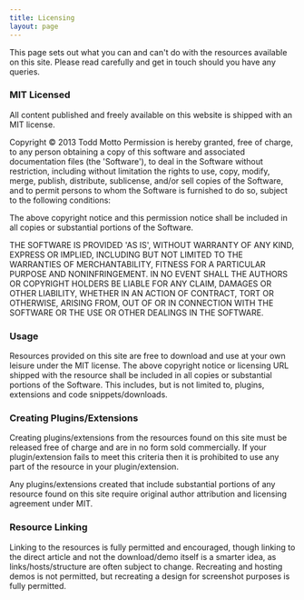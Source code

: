 ```yaml
---
title: Licensing
layout: page
---
```


This page sets out what you can and can't do with the resources available on this site. Please read carefully and get in touch should you have any queries.

### MIT Licensed

All content published and freely available on this website is shipped with an MIT license.

Copyright &copy; 2013 Todd Motto
Permission is hereby granted, free of charge, to any person obtaining a copy of this software and associated documentation files (the 'Software'), to deal in the Software without restriction, including without limitation the rights to use, copy, modify, merge, publish, distribute, sublicense, and/or sell copies of the Software, and to permit persons to whom the Software is furnished to do so, subject to the following conditions:

The above copyright notice and this permission notice shall be included in all copies or substantial portions of the Software.

THE SOFTWARE IS PROVIDED 'AS IS', WITHOUT WARRANTY OF ANY KIND, EXPRESS OR IMPLIED, INCLUDING BUT NOT LIMITED TO THE WARRANTIES OF MERCHANTABILITY, FITNESS FOR A PARTICULAR PURPOSE AND NONINFRINGEMENT. IN NO EVENT SHALL THE AUTHORS OR COPYRIGHT HOLDERS BE LIABLE FOR ANY CLAIM, DAMAGES OR OTHER LIABILITY, WHETHER IN AN ACTION OF CONTRACT, TORT OR OTHERWISE, ARISING FROM, OUT OF OR IN CONNECTION WITH THE SOFTWARE OR THE USE OR OTHER DEALINGS IN THE SOFTWARE.

### Usage

Resources provided on this site are free to download and use at your own leisure under the MIT license. The above copyright notice or licensing URL shipped with the resource shall be included in all copies or substantial portions of the Software. This includes, but is not limited to, plugins, extensions and code snippets/downloads.

### Creating Plugins/Extensions

Creating plugins/extensions from the resources found on this site must be released free of charge and are in no form sold commercially. If your plugin/extension fails to meet this criteria then it is prohibited to use any part of the resource in your plugin/extension.

Any plugins/extensions created that include substantial portions of any resource found on this site require original author attribution and licensing agreement under MIT.

### Resource Linking

Linking to the resources is fully permitted and encouraged, though linking to the direct article and not the download/demo itself is a smarter idea, as links/hosts/structure are often subject to change. Recreating and hosting demos is not permitted, but recreating a design for screenshot purposes is fully permitted.